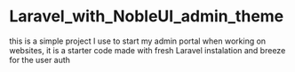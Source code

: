 # Laravel_with_NobleUI_admin_theme
this is a simple project I use to start my admin portal when working on websites, it is a starter code made with fresh Laravel instalation and breeze for the user auth
